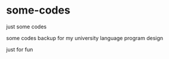 # some-codes
just some codes

some codes backup for my university language program design

just for fun
